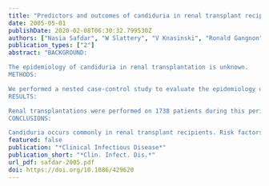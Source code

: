```yaml
---
title: "Predictors and outcomes of candiduria in renal transplant recipients"
date: 2005-05-01
publishDate: 2020-02-08T06:30:32.799530Z
authors: ["Nasia Safdar", "W Slattery", "V Knasinski", "Ronald Gangnon", "Zhanhai Li", "J Pirsch", "David Andes"]
publication_types: ["2"]
abstract: "BACKGROUND:

The epidemiology of candiduria in renal transplantation is unknown.
METHODS:

We performed a nested case-control study to evaluate the epidemiology of candiduria in renal transplant recipients at the University of Wisconsin (Madison) over an 8-year period.
RESULTS:

Renal transplantations were performed on 1738 patients during this period, 192 of whom had 276 episodes of candiduria. Candida glabrata, which was recovered from 98 (51%) of 192 case patients, was the most common pathogen identified. Most case patients were asymptomatic. Independent predictors of candiduria were female sex (odds ratio [OR], 12.5; 95% confidence interval [CI], 6.7-23.0), intensive care unit admission (OR, 8.8; 95% CI, 2.3-35.0), antibiotic use during the month before candiduria (OR, 3.8; 95% CI, 1.7-8.3), presence of an indwelling bladder catheter (OR, 4.4; 95% CI, 2.1-9.4), diabetes (OR, 2.2; 95% CI, 1.3-3.9), neurogenic bladder (OR, 7.6; 95% CI, 2.1-27), and malnutrition (OR, 2.4; 95% CI, 1.3-4.4). Log-rank testing of Kaplan-Meier curves revealed that 60-day, 90-day, and cumulative survival rates were significantly different between case and control patients; there was no difference in the survival rate during the first 30 days after transplantation. A variety of regimens were used for treatment; 119 case patients (62%) underwent removal of the indwelling bladder catheter within 1 week after diagnosis of candiduria. Candiduria cleared in 148 case patients (77%). Treatment of candiduria was not associated with an improved survival rate.
CONCLUSIONS:

Candiduria occurs commonly in renal transplant recipients. Risk factors for candiduria in such persons are similar to those in hospitalized patients who have not received a transplant. Candiduria is associated with reduced survival rates among persons who have undergone renal transplantation; this is likely a marker for severity of illness. Treatment of asymptomatic candiduria in renal transplant recipients does not appear to result in improved outcome."
featured: false
publication: "*Clinical Infectious Disease*"
publication_short: "*Clin. Infect. Dis.*"
url_pdf: safdar-2005.pdf
doi: https://doi.org/10.1086/429620
---
```


